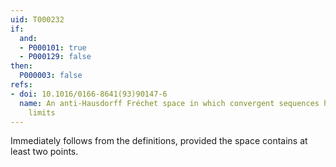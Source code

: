 ```yaml
---
uid: T000232
if:
  and:
  - P000101: true
  - P000129: false
then:
  P000003: false
refs:
- doi: 10.1016/0166-8641(93)90147-6
  name: An anti-Hausdorff Fréchet space in which convergent sequences have unique
    limits
---
```


Immediately follows from the definitions, provided the space
contains at least two points.
